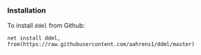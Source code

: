 ### Installation

To install `ddml` from Github:

```
net install ddml, from(https://raw.githubusercontent.com/aahrens1/ddml/master)
```

